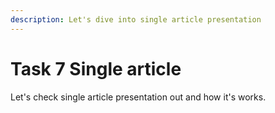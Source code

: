 ```yaml
---
description: Let's dive into single article presentation
---
```


# Task 7 Single article

Let's check single article presentation out and how it's works. 



